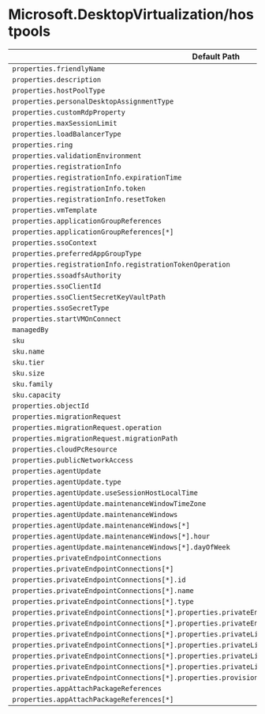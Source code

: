 # Microsoft.DesktopVirtualization/hostpools

| Default Path | Alias |
|---|---|
| `properties.friendlyName` | `Microsoft.DesktopVirtualization/hostPools/friendlyName` |
| `properties.description` | `Microsoft.DesktopVirtualization/hostPools/description` |
| `properties.hostPoolType` | `Microsoft.DesktopVirtualization/hostPools/hostPoolType` |
| `properties.personalDesktopAssignmentType` | `Microsoft.DesktopVirtualization/hostPools/personalDesktopAssignmentType` |
| `properties.customRdpProperty` | `Microsoft.DesktopVirtualization/hostPools/customRdpProperty` |
| `properties.maxSessionLimit` | `Microsoft.DesktopVirtualization/hostPools/maxSessionLimit` |
| `properties.loadBalancerType` | `Microsoft.DesktopVirtualization/hostPools/loadBalancerType` |
| `properties.ring` | `Microsoft.DesktopVirtualization/hostPools/ring` |
| `properties.validationEnvironment` | `Microsoft.DesktopVirtualization/hostPools/validationEnvironment` |
| `properties.registrationInfo` | `Microsoft.DesktopVirtualization/hostPools/registrationInfo` |
| `properties.registrationInfo.expirationTime` | `Microsoft.DesktopVirtualization/hostPools/registrationInfo.expirationTime` |
| `properties.registrationInfo.token` | `Microsoft.DesktopVirtualization/hostPools/registrationInfo.token` |
| `properties.registrationInfo.resetToken` | `Microsoft.DesktopVirtualization/hostPools/registrationInfo.resetToken` |
| `properties.vmTemplate` | `Microsoft.DesktopVirtualization/hostPools/vmTemplate` |
| `properties.applicationGroupReferences` | `Microsoft.DesktopVirtualization/hostPools/applicationGroupReferences` |
| `properties.applicationGroupReferences[*]` | `Microsoft.DesktopVirtualization/hostPools/applicationGroupReferences[*]` |
| `properties.ssoContext` | `Microsoft.DesktopVirtualization/hostPools/ssoContext` |
| `properties.preferredAppGroupType` | `Microsoft.DesktopVirtualization/hostPools/preferredAppGroupType` |
| `properties.registrationInfo.registrationTokenOperation` | `Microsoft.DesktopVirtualization/hostPools/registrationInfo.registrationTokenOperation` |
| `properties.ssoadfsAuthority` | `Microsoft.DesktopVirtualization/hostPools/ssoadfsAuthority` |
| `properties.ssoClientId` | `Microsoft.DesktopVirtualization/hostPools/ssoClientId` |
| `properties.ssoClientSecretKeyVaultPath` | `Microsoft.DesktopVirtualization/hostPools/ssoClientSecretKeyVaultPath` |
| `properties.ssoSecretType` | `Microsoft.DesktopVirtualization/hostPools/ssoSecretType` |
| `properties.startVMOnConnect` | `Microsoft.DesktopVirtualization/hostPools/startVMOnConnect` |
| `managedBy` | `Microsoft.DesktopVirtualization/hostPools/managedBy` |
| `sku` | `Microsoft.DesktopVirtualization/hostPools/sku` |
| `sku.name` | `Microsoft.DesktopVirtualization/hostPools/sku.name` |
| `sku.tier` | `Microsoft.DesktopVirtualization/hostPools/sku.tier` |
| `sku.size` | `Microsoft.DesktopVirtualization/hostPools/sku.size` |
| `sku.family` | `Microsoft.DesktopVirtualization/hostPools/sku.family` |
| `sku.capacity` | `Microsoft.DesktopVirtualization/hostPools/sku.capacity` |
| `properties.objectId` | `Microsoft.DesktopVirtualization/hostPools/objectId` |
| `properties.migrationRequest` | `Microsoft.DesktopVirtualization/hostPools/migrationRequest` |
| `properties.migrationRequest.operation` | `Microsoft.DesktopVirtualization/hostPools/migrationRequest.operation` |
| `properties.migrationRequest.migrationPath` | `Microsoft.DesktopVirtualization/hostPools/migrationRequest.migrationPath` |
| `properties.cloudPcResource` | `Microsoft.DesktopVirtualization/hostPools/cloudPcResource` |
| `properties.publicNetworkAccess` | `Microsoft.DesktopVirtualization/hostPools/publicNetworkAccess` |
| `properties.agentUpdate` | `Microsoft.DesktopVirtualization/hostPools/agentUpdate` |
| `properties.agentUpdate.type` | `Microsoft.DesktopVirtualization/hostPools/agentUpdate.type` |
| `properties.agentUpdate.useSessionHostLocalTime` | `Microsoft.DesktopVirtualization/hostPools/agentUpdate.useSessionHostLocalTime` |
| `properties.agentUpdate.maintenanceWindowTimeZone` | `Microsoft.DesktopVirtualization/hostPools/agentUpdate.maintenanceWindowTimeZone` |
| `properties.agentUpdate.maintenanceWindows` | `Microsoft.DesktopVirtualization/hostPools/agentUpdate.maintenanceWindows` |
| `properties.agentUpdate.maintenanceWindows[*]` | `Microsoft.DesktopVirtualization/hostPools/agentUpdate.maintenanceWindows[*]` |
| `properties.agentUpdate.maintenanceWindows[*].hour` | `Microsoft.DesktopVirtualization/hostPools/agentUpdate.maintenanceWindows[*].hour` |
| `properties.agentUpdate.maintenanceWindows[*].dayOfWeek` | `Microsoft.DesktopVirtualization/hostPools/agentUpdate.maintenanceWindows[*].dayOfWeek` |
| `properties.privateEndpointConnections` | `Microsoft.DesktopVirtualization/hostPools/privateEndpointConnections` |
| `properties.privateEndpointConnections[*]` | `Microsoft.DesktopVirtualization/hostPools/privateEndpointConnections[*]` |
| `properties.privateEndpointConnections[*].id` | `Microsoft.DesktopVirtualization/hostPools/privateEndpointConnections[*].id` |
| `properties.privateEndpointConnections[*].name` | `Microsoft.DesktopVirtualization/hostPools/privateEndpointConnections[*].name` |
| `properties.privateEndpointConnections[*].type` | `Microsoft.DesktopVirtualization/hostPools/privateEndpointConnections[*].type` |
| `properties.privateEndpointConnections[*].properties.privateEndpoint` | `Microsoft.DesktopVirtualization/hostPools/privateEndpointConnections[*].privateEndpoint` |
| `properties.privateEndpointConnections[*].properties.privateEndpoint.id` | `Microsoft.DesktopVirtualization/hostPools/privateEndpointConnections[*].privateEndpoint.id` |
| `properties.privateEndpointConnections[*].properties.privateLinkServiceConnectionState` | `Microsoft.DesktopVirtualization/hostPools/privateEndpointConnections[*].privateLinkServiceConnectionState` |
| `properties.privateEndpointConnections[*].properties.privateLinkServiceConnectionState.status` | `Microsoft.DesktopVirtualization/hostPools/privateEndpointConnections[*].privateLinkServiceConnectionState.status` |
| `properties.privateEndpointConnections[*].properties.privateLinkServiceConnectionState.description` | `Microsoft.DesktopVirtualization/hostPools/privateEndpointConnections[*].privateLinkServiceConnectionState.description` |
| `properties.privateEndpointConnections[*].properties.privateLinkServiceConnectionState.actionsRequired` | `Microsoft.DesktopVirtualization/hostPools/privateEndpointConnections[*].privateLinkServiceConnectionState.actionsRequired` |
| `properties.privateEndpointConnections[*].properties.provisioningState` | `Microsoft.DesktopVirtualization/hostPools/privateEndpointConnections[*].provisioningState` |
| `properties.appAttachPackageReferences` | `Microsoft.DesktopVirtualization/hostPools/appAttachPackageReferences` |
| `properties.appAttachPackageReferences[*]` | `Microsoft.DesktopVirtualization/hostPools/appAttachPackageReferences[*]` |

